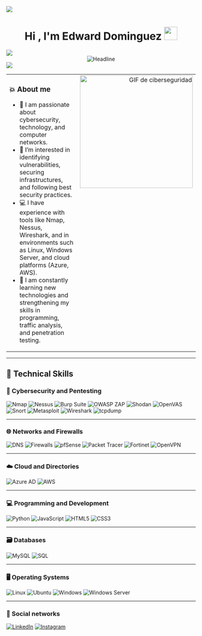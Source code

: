 <img src="https://user-images.githubusercontent.com/73097560/115834477-dbab4500-a447-11eb-908a-139a6edaec5c.gif">
<h1 align="center"><b>Hi , I'm Edward Dominguez </b><img src="https://media.giphy.com/media/hvRJCLFzcasrR4ia7z/giphy.gif" width="35"></h1>
<img src="https://user-images.githubusercontent.com/73097560/115834477-dbab4500-a447-11eb-908a-139a6edaec5c.gif">

<div align="center">
  <img src="https://readme-typing-svg.herokuapp.com?color=%236FDA44&size=32&center=true&vCenter=true&width=600&height=50&lines=Hi+there,+I'm+Edward+%F0%9F%91%8B;Cybersecurity+Student" alt="Headline" />
</div>
<img src="https://user-images.githubusercontent.com/73097560/115834477-dbab4500-a447-11eb-908a-139a6edaec5c.gif">


<table>
  <tr>
    <td valign="top" width="70%">
      <h3>💥 About me</h3>
      <ul>
        <li>🔐 I am passionate about cybersecurity, technology, and computer networks.</li>
        <li>🧠 I’m interested in identifying vulnerabilities, securing infrastructures, and following best security practices.</li>
        <li>💻 I have experience with tools like Nmap, Nessus, Wireshark, and in environments such as Linux, Windows Server, and cloud platforms (Azure, AWS).</li>
        <li>🎯 I am constantly learning new technologies and strengthening my skills in programming, traffic analysis, and penetration testing.</li>
      </ul>
    </td>
    <td valign="top" width="30%" align="right">
      <img src="https://i.pinimg.com/originals/9e/a7/2e/9ea72ef078139ced289852e8a4ea0c5c.gif" width="300" alt="GIF de ciberseguridad" />
    </td>
  </tr>
</table>

----

## 🚀 Technical Skills

### 🧠 Cybersecurity and Pentesting

![Nmap](https://img.shields.io/badge/Nmap-000000?style=for-the-badge&logo=nmap&logoColor=white)
![Nessus](https://img.shields.io/badge/Nessus-006AFF?style=for-the-badge&logo=tenable&logoColor=white)
![Burp Suite](https://img.shields.io/badge/Burp%20Suite-F57900?style=for-the-badge&logo=burpsuite&logoColor=white)
![OWASP ZAP](https://img.shields.io/badge/OWASP%20ZAP-000000?style=for-the-badge&logo=owasp&logoColor=white)
![Shodan](https://img.shields.io/badge/Shodan-red?style=for-the-badge&logo=shodan&logoColor=white)
![OpenVAS](https://img.shields.io/badge/OpenVAS-65c466?style=for-the-badge)
![Snort](https://img.shields.io/badge/Snort-ff3366?style=for-the-badge)
![Metasploit](https://img.shields.io/badge/Metasploit-00457C?style=for-the-badge&logo=metasploit&logoColor=white)
![Wireshark](https://img.shields.io/badge/Wireshark-1679A7?style=for-the-badge&logo=wireshark&logoColor=white)
![tcpdump](https://img.shields.io/badge/tcpdump-000000?style=for-the-badge)

---

### 🌐 Networks and Firewalls

![DNS](https://img.shields.io/badge/DNS-00599C?style=for-the-badge)
![Firewalls](https://img.shields.io/badge/Firewalls-F72585?style=for-the-badge)
![pfSense](https://img.shields.io/badge/pfSense-003A70?style=for-the-badge)
![Packet Tracer](https://img.shields.io/badge/Packet%20Tracer-0078D7?style=for-the-badge&logo=cisco&logoColor=white)
![Fortinet](https://img.shields.io/badge/Fortinet-E4002B?style=for-the-badge&logo=fortinet&logoColor=white)
![OpenVPN](https://img.shields.io/badge/OpenVPN-F26522?style=for-the-badge)

---

### ☁️ Cloud and Directories

![Azure AD](https://img.shields.io/badge/Azure%20AD-0078D4?style=for-the-badge&logo=microsoftazure&logoColor=white)
![AWS](https://img.shields.io/badge/AWS-232F3E?style=for-the-badge&logo=amazon-aws&logoColor=white)

---

### 💻 Programming and Development

![Python](https://img.shields.io/badge/Python-3776AB?style=for-the-badge&logo=python&logoColor=white)
![JavaScript](https://img.shields.io/badge/JavaScript-F7DF1E?style=for-the-badge&logo=javascript&logoColor=black)
![HTML5](https://img.shields.io/badge/HTML5-E34F26?style=for-the-badge&logo=html5&logoColor=white)
![CSS3](https://img.shields.io/badge/CSS3-1572B6?style=for-the-badge&logo=css3&logoColor=white)

---

### 🗃️ Databases

![MySQL](https://img.shields.io/badge/MySQL-4479A1?style=for-the-badge&logo=mysql&logoColor=white)
![SQL](https://img.shields.io/badge/SQL-336791?style=for-the-badge)

---

### 🖥️ Operating Systems

![Linux](https://img.shields.io/badge/Linux-FCC624?style=for-the-badge&logo=linux&logoColor=black)
![Ubuntu](https://img.shields.io/badge/Ubuntu-E95420?style=for-the-badge&logo=ubuntu&logoColor=white)
![Windows](https://img.shields.io/badge/Windows-0078D6?style=for-the-badge&logo=windows&logoColor=white)
![Windows Server](https://img.shields.io/badge/Windows_Server-0078D6?style=for-the-badge&logo=windows&logoColor=white)

---

### 🔗 Social networks

[![LinkedIn](https://img.shields.io/badge/LinkedIn-0077B5?style=for-the-badge&logo=linkedin&logoColor=white)](https://www.linkedin.com/in/edward-dom)
[![Instagram](https://img.shields.io/badge/Instagram-E4405F?style=for-the-badge&logo=instagram&logoColor=white)](https://instagram.com/4lfredo.20v)

